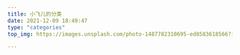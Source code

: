 ```yaml
---
title: 小飞儿的分类
date: 2021-12-09 18:49:47
type: "categories"
top_img: https://images.unsplash.com/photo-1487782310695-ed8583618566?ixlib=rb-1.2.1&ixid=MnwxMjA3fDB8MHxwaG90by1wYWdlfHx8fGVufDB8fHx8&auto=format&fit=crop&w=774&q=80

---
```

